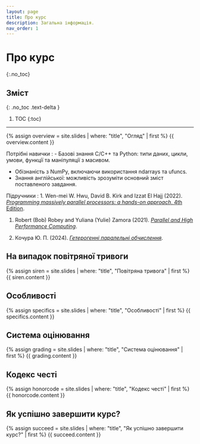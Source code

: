 ```yaml
---
layout: page
title: Про курс
description: Загальна інформація.
nav_order: 1
---
```


# Про курс
{:.no_toc}

## Зміст
{: .no_toc .text-delta }

1. TOC
{:toc}

---

{% assign overview = site.slides | where: "title", "Огляд" | first %}
{{ overview.content }}


Потрiбнi навички
: - Базовi знання C/C++ та Python: типи даних, цикли, умови, функцiї та манiпуляцiї з масивом.
- Обiзнанiсть з NumPy, включаючи використання ndarrays та ufuncs.
- Знання англiйської: можливiсть зрозумiти основний змiст поставленого завдання.

Підручники
: 1.  Wen-mei W. Hwu, David B. Kirk and Izzat El Hajj (2022). [*Programming massively parallel processors: a hands-on approach*, 4th Edition](https://www.amazon.com/Programming-Massively-Parallel-Processors-Hands-dp-0323912311/dp/0323912311/ref=dp_ob_title_bk).

1. Robert (Bob) Robey and  Yuliana (Yulie) Zamora (2021). [*Parallel and High Performance Computing*](https://livebook.manning.com/book/parallel-and-high-performance-computing/chapter-1/69).

1. Кочура Ю. П. (2024). [*Гетерогеннi паралельнi
обчислення*](https://github.com/hpc-book/hpc/releases/download/v0.1.0/main.pdf).


## На випадок повітряної тривоги
{% assign siren = site.slides | where: "title", "Повітряна тривога" | first %}
{{ siren.content }}

## Особливостi
{% assign specifics = site.slides | where: "title", "Особливостi" | first %}
{{ specifics.content }}

## Система оцiнювання
{% assign grading = site.slides | where: "title", "Система оцiнювання" | first %}
{{ grading.content }}


## Кодекс честi
{% assign honorcode = site.slides | where: "title", "Кодекс честi" | first %}
{{ honorcode.content }}


## Як успішно завершити курс?
{% assign succeed = site.slides | where: "title", "Як успішно завершити курс?" | first %}
{{ succeed.content }}